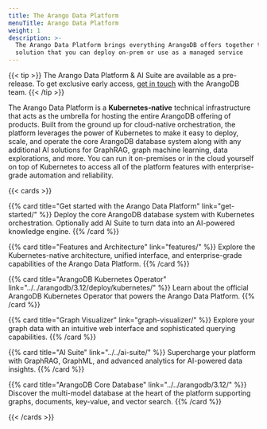 ```yaml
---
title: The Arango Data Platform
menuTitle: Arango Data Platform
weight: 1
description: >-
  The Arango Data Platform brings everything ArangoDB offers together to a single
  solution that you can deploy on-prem or use as a managed service
---
```


{{< tip >}}
The Arango Data Platform & AI Suite are available as a pre-release. To get
exclusive early access, [get in touch](https://arangodb.com/contact/) with
the ArangoDB team.
{{< /tip >}}

The Arango Data Platform is a **Kubernetes-native** technical infrastructure that acts as the umbrella
for hosting the entire ArangoDB offering of products. Built from the ground up for 
cloud-native orchestration, the platform leverages the power of Kubernetes to make it easy
to deploy, scale, and operate the core ArangoDB database system along with any additional
AI solutions for GraphRAG, graph machine learning, data explorations, and more. You can
run it on-premises or in the cloud yourself on top of Kubernetes to access all
of the platform features with enterprise-grade automation and reliability.

{{< cards >}}

{{% card title="Get started with the Arango Data Platform" link="get-started/" %}}
Deploy the core ArangoDB database system with Kubernetes orchestration.
Optionally add AI Suite to turn data into an AI-powered knowledge engine.
{{% /card %}}

{{% card title="Features and Architecture" link="features/" %}}
Explore the Kubernetes-native architecture, unified interface, and enterprise-grade capabilities of the Arango Data Platform.
{{% /card %}}

{{% card title="ArangoDB Kubernetes Operator" link="../../arangodb/3.12/deploy/kubernetes/" %}}
Learn about the official ArangoDB Kubernetes Operator that powers the Arango Data Platform.
{{% /card %}}

{{% card title="Graph Visualizer" link="graph-visualizer/" %}}
Explore your graph data with an intuitive web interface and sophisticated querying capabilities.
{{% /card %}}

{{% card title="AI Suite" link="../../ai-suite/" %}}
Supercharge your platform with GraphRAG, GraphML, and advanced analytics for AI-powered data insights.
{{% /card %}}

{{% card title="ArangoDB Core Database" link="../../arangodb/3.12/" %}}
Discover the multi-model database at the heart of the platform supporting graphs, documents, key-value, and vector search.
{{% /card %}}

{{< /cards >}}
